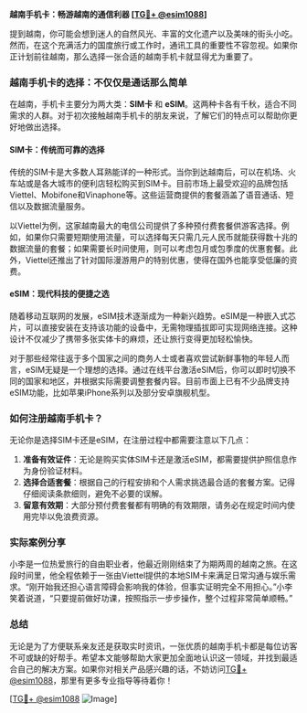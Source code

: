 **越南手机卡：畅游越南的通信利器 [[TG💪+ @esim1088](https://t.me/s/esim1088)]**

提到越南，你可能会想到迷人的自然风光、丰富的文化遗产以及美味的街头小吃。然而，在这个充满活力的国度旅行或工作时，通讯工具的重要性不容忽视。如果你正计划前往越南，那么选择一张合适的越南手机卡就显得尤为重要了。

### 越南手机卡的选择：不仅仅是通话那么简单

在越南，手机卡主要分为两大类：**SIM卡** 和 **eSIM**。这两种卡各有千秋，适合不同需求的人群。对于初次接触越南手机卡的朋友来说，了解它们的特点可以帮助你更好地做出选择。

#### SIM卡：传统而可靠的选择

传统的SIM卡是大多数人耳熟能详的一种形式。当你到达越南后，可以在机场、火车站或是各大城市的便利店轻松购买到SIM卡。目前市场上最受欢迎的品牌包括Viettel、Mobifone和Vinaphone等。这些运营商提供的套餐涵盖了语音通话、短信以及数据流量服务。

以Viettel为例，这家越南最大的电信公司提供了多种预付费套餐供游客选择。例如，如果你只需要短期使用流量，可以选择每天只需几元人民币就能获得数十兆的数据流量的套餐；如果需要长时间使用，则可以考虑包月或包季度的优惠套餐。此外，Viettel还推出了针对国际漫游用户的特别优惠，使得在国外也能享受低廉的资费。

#### eSIM：现代科技的便捷之选

随着移动互联网的发展，eSIM技术逐渐成为一种新兴趋势。eSIM是一种嵌入式芯片，可以直接安装在支持该功能的设备中，无需物理插拔即可实现网络连接。这种设计不仅减少了携带多张实体卡的麻烦，还让旅行变得更加轻松愉快。

对于那些经常往返于多个国家之间的商务人士或者喜欢尝试新鲜事物的年轻人而言，eSIM无疑是一个理想的选择。通过在线平台激活eSIM后，你可以即时切换不同的国家和地区，并根据实际需要调整套餐内容。目前市面上已有不少品牌支持eSIM功能，比如苹果iPhone系列以及部分安卓旗舰机型。

### 如何注册越南手机卡？

无论你是选择SIM卡还是eSIM，在注册过程中都需要注意以下几点：

1. **准备有效证件**：无论是购买实体SIM卡还是激活eSIM，都需要提供护照信息作为身份验证材料。
2. **选择合适套餐**：根据自己的行程安排和个人需求挑选最合适的套餐方案。记得仔细阅读条款细则，避免不必要的误解。
3. **留意有效期**：大部分预付费套餐都有明确的有效期限，请务必在规定时间内使用完毕以免浪费资源。

### 实际案例分享

小李是一位热爱旅行的自由职业者，他最近刚刚结束了为期两周的越南之旅。在这段时间里，他全程依赖于一张由Viettel提供的本地SIM卡来满足日常沟通与娱乐需求。“刚开始我还担心语言障碍会影响我的体验，但事实证明完全不用担心。”小李笑着说道，“只要提前做好功课，按照指示一步步操作，整个过程非常简单顺畅。”

### 总结

无论是为了方便联系亲友还是获取实时资讯，一张优质的越南手机卡都是每位访客不可或缺的好帮手。希望本文能够帮助大家更加全面地认识这一领域，并找到最适合自己的解决方案。如果你对相关产品感兴趣的话，不妨访问[TG💪+ @esim1088](https://t.me/s/esim1088)，那里有更多专业指导等待着你！

[[TG💪+ @esim1088](https://t.me/s/esim1088) ![Image](https://i.postimg.cc/4NQfJmqS/Snipaste-2025-05-13-00-14-12.png)]